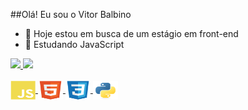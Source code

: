##Olá! Eu sou o Vitor Balbino

- 🔭 Hoje estou em busca de um estágio em front-end
- 🌱 Estudando JavaScript

<div>
  <a href="https://github.com/vitorbalbinno">
  <img height="150em" src="https://github-readme-stats.vercel.app/api?username=vitorbalbinno&show_icons=true&theme=dracula&include_all_commits=true&count_private=true"/>
  <img height="150em" src="https://github-readme-stats.vercel.app/api/top-langs/?username=vitorbalbinno&layout=compact&langs_count=7&theme=dracula"/>
</div>
<div style="display: inline_block"><br>
  <img align="center" alt="vitor-Js" height="30" width="40" src="https://raw.githubusercontent.com/devicons/devicon/master/icons/javascript/javascript-plain.svg">
  <img align="center" alt="vitor-HTML" height="30" width="40" src="https://raw.githubusercontent.com/devicons/devicon/master/icons/html5/html5-original.svg">
  <img align="center" alt="vitor-CSS" height="30" width="40" src="https://raw.githubusercontent.com/devicons/devicon/master/icons/css3/css3-original.svg">
  <img align="center" alt="vitor-Python" height="30" width="40" src="https://raw.githubusercontent.com/devicons/devicon/master/icons/python/python-original.svg">
</div>
